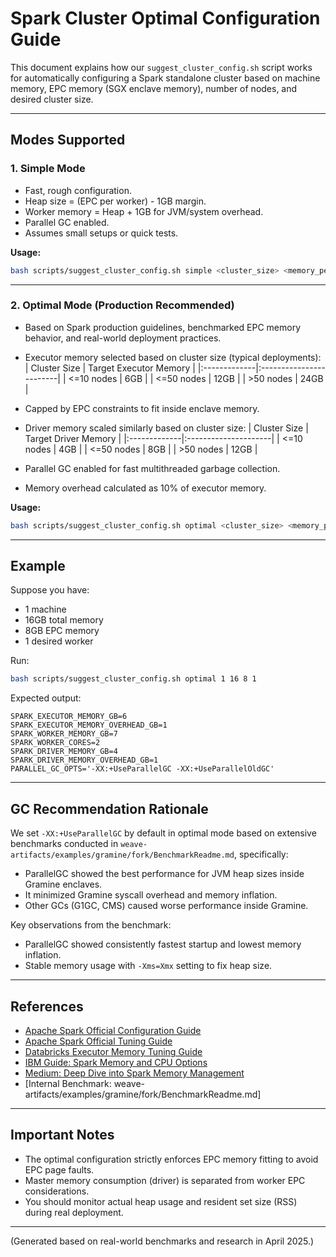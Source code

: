 # Spark Cluster Optimal Configuration Guide

This document explains how our `suggest_cluster_config.sh` script works for automatically configuring a Spark standalone cluster based on machine memory, EPC memory (SGX enclave memory), number of nodes, and desired cluster size.

---

## Modes Supported

### 1. Simple Mode

- Fast, rough configuration.
- Heap size = (EPC per worker) - 1GB margin.
- Worker memory = Heap + 1GB for JVM/system overhead.
- Parallel GC enabled.
- Assumes small setups or quick tests.

**Usage:**
```bash
bash scripts/suggest_cluster_config.sh simple <cluster_size> <memory_per_machine_gb> <epc_per_machine_gb> <number_of_machines>
```

---

### 2. Optimal Mode (Production Recommended)

- Based on Spark production guidelines, benchmarked EPC memory behavior, and real-world deployment practices.
- Executor memory selected based on cluster size (typical deployments):
  | Cluster Size | Target Executor Memory |
  |:-------------|:------------------------|
  | <=10 nodes   | 6GB                      |
  | <=50 nodes   | 12GB                     |
  | >50 nodes    | 24GB                     |

- Capped by EPC constraints to fit inside enclave memory.
- Driver memory scaled similarly based on cluster size:
  | Cluster Size | Target Driver Memory |
  |:-------------|:---------------------|
  | <=10 nodes   | 4GB                  |
  | <=50 nodes   | 8GB                  |
  | >50 nodes    | 12GB                 |

- Parallel GC enabled for fast multithreaded garbage collection.
- Memory overhead calculated as 10% of executor memory.

**Usage:**
```bash
bash scripts/suggest_cluster_config.sh optimal <cluster_size> <memory_per_machine_gb> <epc_per_machine_gb> <number_of_machines>
```

---

## Example

Suppose you have:
- 1 machine
- 16GB total memory
- 8GB EPC memory
- 1 desired worker

Run:
```bash
bash scripts/suggest_cluster_config.sh optimal 1 16 8 1
```

Expected output:
```
SPARK_EXECUTOR_MEMORY_GB=6
SPARK_EXECUTOR_MEMORY_OVERHEAD_GB=1
SPARK_WORKER_MEMORY_GB=7
SPARK_WORKER_CORES=2
SPARK_DRIVER_MEMORY_GB=4
SPARK_DRIVER_MEMORY_OVERHEAD_GB=1
PARALLEL_GC_OPTS='-XX:+UseParallelGC -XX:+UseParallelOldGC'
```

---

## GC Recommendation Rationale

We set `-XX:+UseParallelGC` by default in optimal mode based on extensive benchmarks conducted in `weave-artifacts/examples/gramine/fork/BenchmarkReadme.md`, specifically:

- ParallelGC showed the best performance for JVM heap sizes inside Gramine enclaves.
- It minimized Gramine syscall overhead and memory inflation.
- Other GCs (G1GC, CMS) caused worse performance inside Gramine.

Key observations from the benchmark:
- ParallelGC showed consistently fastest startup and lowest memory inflation.
- Stable memory usage with `-Xms=Xmx` setting to fix heap size.

---

## References

- [Apache Spark Official Configuration Guide](https://spark.apache.org/docs/latest/configuration.html)
- [Apache Spark Official Tuning Guide](https://spark.apache.org/docs/latest/tuning.html)
- [Databricks Executor Memory Tuning Guide](https://kb.databricks.com/clusters/spark-executor-memory)
- [IBM Guide: Spark Memory and CPU Options](https://www.ibm.com/docs/en/zpas/1.1.0?topic=spark-configuring-memory-cpu-options)
- [Medium: Deep Dive into Spark Memory Management](https://medium.com/@nethaji.bhuma/spark-memory-allocation-management-ebf9129750cb)
- [Internal Benchmark: weave-artifacts/examples/gramine/fork/BenchmarkReadme.md]

---

## Important Notes

- The optimal configuration strictly enforces EPC memory fitting to avoid EPC page faults.
- Master memory consumption (driver) is separated from worker EPC considerations.
- You should monitor actual heap usage and resident set size (RSS) during real deployment.

---

(Generated based on real-world benchmarks and research in April 2025.)


